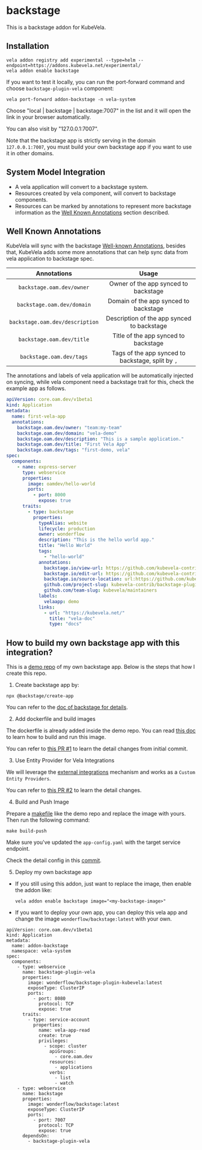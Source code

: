 # backstage

This is a backstage addon for KubeVela.

## Installation

```shell
vela addon registry add experimental --type=helm --endpoint=https://addons.kubevela.net/experimental/
vela addon enable backstage
```

If you want to test it locally, you can run the port-forward command and choose `backstage-plugin-vela` component:

```shell
vela port-forward addon-backstage -n vela-system
```

Choose "local | backstage | backstage:7007" in the list and it will open the link in your browser automatically.

You can also visit by "127.0.0.1:7007".

Note that the backstage app is strictly serving in the domain `127.0.0.1:7007`, you must build your own backstage app if you want to use it in other domains.

## System Model Integration

* A vela application will convert to a backstage system.
* Resources created by vela component, will convert to backstage components.
* Resources can be marked by annotations to represent more backstage information as the [Well Known Annotations](#Well-Known-Annotations) section described.  

## Well Known Annotations

KubeVela will sync with the backstage [Well-known Annotations](https://backstage.io/docs/features/software-catalog/well-known-annotations), besides that,
KubeVela adds some more annotations that can help sync data from vela application to backstage spec.

|           Annotations           |                       Usage                       |
| :-----------------------------: | :-----------------------------------------------: |
|    `backstage.oam.dev/owner`    |       Owner of the app synced to backstage        |
|   `backstage.oam.dev/domain`    |       Domain of the app synced to backstage       |
| `backstage.oam.dev/description` |    Description of the app synced to backstage     |
|    `backstage.oam.dev/title`    |       Title of the app synced to backstage        |
|    `backstage.oam.dev/tags`     | Tags of the app synced to backstage, split by `,` |

The annotations and labels of vela application will be automatically injected on syncing, while vela component need a backstage trait for this, check the example app as follows.

```yaml
apiVersion: core.oam.dev/v1beta1
kind: Application
metadata:
  name: first-vela-app
  annotations:
    backstage.oam.dev/owner: "team:my-team"
    backstage.oam.dev/domain: "vela-demo"
    backstage.oam.dev/description: "This is a sample application."
    backstage.oam.dev/title: "First Vela App"
    backstage.oam.dev/tags: "first-demo, vela"
spec:
  components:
    - name: express-server
      type: webservice
      properties:
        image: oamdev/hello-world
        ports:
          - port: 8000
            expose: true
      traits:
        - type: backstage
          properties:
            typeAlias: website
            lifecycle: production
            owner: wonderflow
            description: "This is the hello world app."
            title: "Hello World"
            tags:
              - "hello-world"
            annotations:
              backstage.io/view-url: https://github.com/kubevela-contrib/backstage-plugin-kubevela/blob/main/examples/app.yaml
              backstage.io/edit-url: https://github.com/kubevela-contrib/backstage-plugin-kubevela/edit/main/examples/app.yaml
              backstage.io/source-location: url:https://github.com/kubevela-contrib/backstage-plugin-kubevela
              github.com/project-slug: kubevela-contrib/backstage-plugin-kubevela
              github.com/team-slug: kubevela/maintainers
            labels:
              velaapp: demo
            links:
              - url: "https://kubevela.net/"
                title: "vela-doc"
                type: "docs"
```

## How to build my own backstage app with this integration?

This is a [demo repo](https://github.com/wonderflow/vela-backstage-demo) of my own backstage app. Below is the steps that how I create this repo.

1. Create backstage app by:

```
npx @backstage/create-app
```

You can refer to the [doc of backstage for details](https://backstage.io/docs/getting-started/create-an-app).

2. Add dockerfile and build images

The dockerfile is already added inside the demo repo. You can read [this doc](https://github.com/wonderflow/vela-backstage-demo#build-docker-image) to learn how to build and run this image.

You can refer to [this PR #1](https://github.com/wonderflow/vela-backstage-demo/pull/1) to learn the detail changes from initial commit.

3. Use Entity Provider for Vela Integrations

We will leverage the [external integrations](https://backstage.io/docs/features/software-catalog/external-integrations) mechanism and works as a `Custom Entity Providers`.

You can refer to [this PR #2](https://github.com/wonderflow/vela-backstage-demo/pull/2) to learn the detail changes.

4. Build and Push Image

Prepare a [makefile](https://github.com/wonderflow/vela-backstage-demo/blob/main/Makefile) like the demo repo and replace the image with yours. Then run the following command:

```
make build-push
```

Make sure you've updated the `app-config.yaml` with the target service endpoint.

Check the detail config in this [commit](https://github.com/wonderflow/vela-backstage-demo/commit/e703bc2ce96e3813ac9a535e223d5db503c6f6fb).

5. Deploy my own backstage app

* If you still using this addon, just want to replace the image, then enable the addon like:
    ```
    vela addon enable backstage image="<my-backstage-image>"
    ```

* If you want to deploy your own app, you can deploy this vela app and change the image `wonderflow/backstage:latest` with your own.

```
apiVersion: core.oam.dev/v1beta1
kind: Application
metadata:
  name: addon-backstage
  namespace: vela-system
spec:
  components:
    - type: webservice
      name: backstage-plugin-vela
      properties:
        image: wonderflow/backstage-plugin-kubevela:latest
        exposeType: ClusterIP
        ports:
          - port: 8080
            protocol: TCP
            expose: true
      traits:
        - type: service-account
          properties:
            name: vela-app-read
            create: true
            privileges:
              - scope: cluster
                apiGroups:
                  - core.oam.dev
                resources:
                  - applications
                verbs:
                  - list
                  - watch
    - type: webservice
      name: backstage
      properties:
        image: wonderflow/backstage:latest
        exposeType: ClusterIP
        ports:
          - port: 7007
            protocol: TCP
            expose: true
      dependsOn:
        - backstage-plugin-vela
```